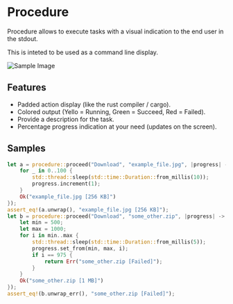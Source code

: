 # Procedure

Procedure allows to execute tasks with a visual indication to the end user in the stdout.

This is inteted to be used as a command line display.

![Sample Image](https://image.prntscr.com/image/uSUp9bGTS52VtzKNyta0zg.png)

## Features

- Padded action display (like the rust compiler / cargo).
- Colored output (Yello = Running, Green = Succeed, Red = Failed).
- Provide a description for the task.
- Percentage progress indication at your need (updates on the screen).

## Samples

```rs
let a = procedure::proceed("Download", "example_file.jpg", |progress| -> Result<&str, &str> {
    for _ in 0..100 {
        std::thread::sleep(std::time::Duration::from_millis(10));
        progress.increment(1);
    }
    Ok("example_file.jpg [256 KB]")
});
assert_eq!(a.unwrap(), "example_file.jpg [256 KB]");
let b = procedure::proceed("Download", "some_other.zip", |progress| -> Result<&str, &str> {
    let min = 500;
    let max = 1000;
    for i in min..max {
        std::thread::sleep(std::time::Duration::from_millis(5));
        progress.set_from(min, max, i);
        if i == 975 {
            return Err("some_other.zip [Failed]");
        }
    }
    Ok("some_other.zip [1 MB]")
});
assert_eq!(b.unwrap_err(), "some_other.zip [Failed]");
```
